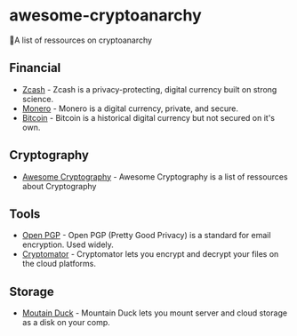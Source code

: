 # awesome-cryptoanarchy
🔬A list of ressources on cryptoanarchy


## Financial

 - [Zcash](https://z.cash/) - Zcash is a privacy-protecting, digital currency built on strong science.
 - [Monero](https://getmonero.org/) - Monero is a digital currency, private, and secure.
 - [Bitcoin](https://bitcoin.org/) - Bitcoin is a historical digital currency but not secured on it's own.
 
## Cryptography

- [Awesome Cryptography](https://github.com/sobolevn/awesome-cryptography#readme) - Awesome Cryptography is a list of ressources about Cryptography

## Tools

- [Open PGP](https://www.openpgp.org/) - Open PGP (Pretty Good Privacy) is a standard for email encryption. Used widely.
- [Cryptomator](https://cryptomator.org/) - Cryptomator lets you encrypt and decrypt your files on the cloud platforms.

## Storage
- [Moutain Duck](https://mountainduck.io/) - Mountain Duck lets you mount server and cloud storage as a disk on your comp.
